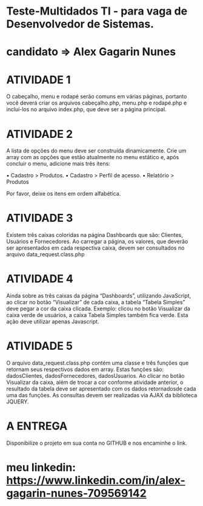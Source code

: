 # Teste-Multidados TI - para vaga de Desenvolvedor de Sistemas.

# candidato => Alex Gagarin Nunes 



# ATIVIDADE 1

O cabeçalho, menu e rodapé serão comuns em várias páginas, portanto você
deverá criar os arquivos cabeçalho.php, menu.php e rodapé.php e incluí-los 
no arquivo index.php, que deve ser a página principal.

# ATIVIDADE 2

A lista de opções do menu deve ser construída dinamicamente. 
Crie um array com as opções que estão atualmente no menu estático e, após 
concluir o menu, adicione mais três itens: 

• Cadastro > Produtos.
• Cadastro > Perfil de acesso.
• Relatório > Produtos

Por favor, deixe os itens em ordem alfabética.


# ATIVIDADE 3

Existem três caixas coloridas na página Dashboards que são: Clientes, 
Usuários e Fornecedores. Ao carregar a página, os valores, que deverão ser 
apresentados em cada respectiva caixa, devem ser consultados no arquivo data_request.class.php

# ATIVIDADE 4

Ainda sobre as três caixas da página “Dashboards”, utilizando JavaScript, ao 
clicar no botão “Visualizar” de cada caixa, a tabela “Tabela Simples” deve 
pegar a cor da caixa clicada. Exemplo: clicou no botão Visualizar da caixa verde 
de usuários, a caixa Tabela Simples também fica verde. 
Esta ação deve utilizar apenas Javascript.

# ATIVIDADE 5

O arquivo data_request.class.php contém uma classe e três funções que 
retornam seus respectivos dados em array. Estas funções são: dadosClientes, 
dadosFornecedores, dadosUsuarios. Ao clicar no botão Visualizar da caixa, além 
de trocar a cor conforme atividade anterior, o resultado da tabela deve ser apresentado 
com os dados retornadosde cada uma das funções. 
As consultas devem ser realizadas via AJAX da biblioteca JQUERY.

# A ENTREGA

Disponibilize o projeto em sua conta no GITHUB e nos encaminhe o link.






# meu linkedin: https://www.linkedin.com/in/alex-gagarin-nunes-709569142




